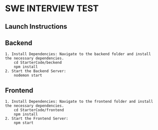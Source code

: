 # SWE INTERVIEW TEST 
## Launch Instructions
## Backend
    1. Install Dependencies: Navigate to the backend folder and install the necessary dependencies.
        cd StarterCode/beckend
        npm install
    2. Start the Backend Server:
        nodemon start
## Frontend
    1. Install Dependencies: Navigate to the frontend folder and install the necessary dependencies.
        cd StarterCode/frontend
        npm install
    2. Start the Frontend Server:
        npm start
